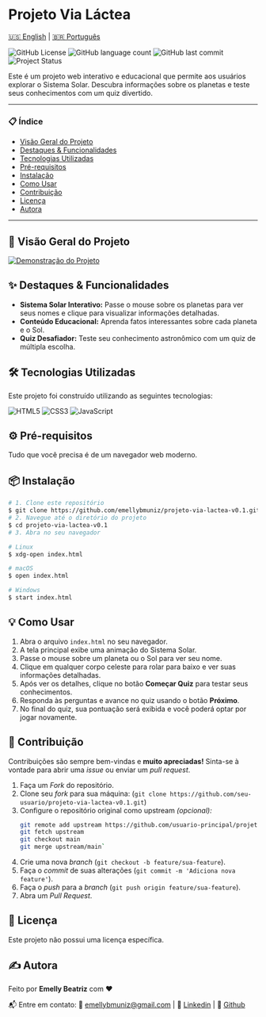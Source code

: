 
# Projeto Via Láctea


[🇺🇸 English](./README.md) | [🇧🇷 Português](./README.pt.md)

![GitHub License](https://img.shields.io/github/license/emellybmuniz/projeto-via-lactea-v0.1)
![GitHub language count](https://img.shields.io/github/languages/count/emellybmuniz/projeto-via-lactea-v0.1)
![GitHub last commit](https://img.shields.io/github/last-commit/emellybmuniz/projeto-via-lactea-v0.1)
![Project Status](https://img.shields.io/badge/Status%20-%20em%20desenvolvimento%20-%20%23EB3731)

Este é um projeto web interativo e educacional que permite aos usuários explorar o Sistema Solar. Descubra informações sobre os planetas e teste seus conhecimentos com um quiz divertido.

---
### 📋 Índice
- [Visão Geral do Projeto](#-visão-geral-do-projeto)
- [Destaques & Funcionalidades](#-destaques--funcionalidades)
- [Tecnologias Utilizadas](#-tecnologias-utilizadas)
- [Pré-requisitos](#-pré-requisitos)
- [Instalação](#-instalação)
- [Como Usar](#-como-usar)
- [Contribuição](#-contribuição)
- [Licença](#-licença)
- [Autora](#-autora)
---
## 🚀 Visão Geral do Projeto
[![Demonstração do Projeto](src/images/project-demo.gif)](https://emellybmuniz.github.io/projeto-via-lactea-v0.1/)

## ✨ Destaques & Funcionalidades
- **Sistema Solar Interativo:** Passe o mouse sobre os planetas para ver seus nomes e clique para visualizar informações detalhadas.
- **Conteúdo Educacional:** Aprenda fatos interessantes sobre cada planeta e o Sol.
- **Quiz Desafiador:** Teste seu conhecimento astronômico com um quiz de múltipla escolha.

## 🛠️ Tecnologias Utilizadas
Este projeto foi construído utilizando as seguintes tecnologias:

![HTML5](https://img.shields.io/badge/html5-%23E34F26.svg?style=for-the-badge&logo=html5&logoColor=white)
![CSS3](https://img.shields.io/badge/css3-%231572B6.svg?style=for-the-badge&logo=css3&logoColor=white)
![JavaScript](https://img.shields.io/badge/javascript-%23323330.svg?style=for-the-badge&logo=javascript&logoColor=%23F7DF1E)

## ⚙️ Pré-requisitos

Tudo que você precisa é de um navegador web moderno.

## 📦 Instalação

```bash
# 1. Clone este repositório
$ git clone https://github.com/emellybmuniz/projeto-via-lactea-v0.1.git
# 2. Navegue até o diretório do projeto
$ cd projeto-via-lactea-v0.1
# 3. Abra no seu navegador 

# Linux
$ xdg-open index.html

# macOS
$ open index.html 

# Windows
$ start index.html 
```

## 💡 Como Usar

1.  Abra o arquivo `index.html` no seu navegador.
2.  A tela principal exibe uma animação do Sistema Solar.
3.  Passe o mouse sobre um planeta ou o Sol para ver seu nome.
4.  Clique em qualquer corpo celeste para rolar para baixo e ver suas informações detalhadas.
5.  Após ver os detalhes, clique no botão **Começar Quiz** para testar seus conhecimentos.
6.  Responda às perguntas e avance no quiz usando o botão **Próximo**.
7.  No final do quiz, sua pontuação será exibida e você poderá optar por jogar novamente.

## 🤝 Contribuição

Contribuições são sempre bem-vindas e **muito apreciadas!** Sinta-se à vontade para abrir uma *issue* ou enviar um *pull request*. 

1. Faça um *Fork* do repositório.
2. Clone seu *fork* para sua máquina: (`git clone https://github.com/seu-usuario/projeto-via-lactea-v0.1.git`)
3. Configure o repositório original como upstream *(opcional):*
    ```bash
    git remote add upstream https://github.com/usuario-principal/projeto-via-lactea-v0.1.git
    git fetch upstream
    git checkout main
    git merge upstream/main`
    ```
4. Crie uma nova *branch* (`git checkout -b feature/sua-feature`).
5. Faça o *commit* de suas alterações (`git commit -m 'Adiciona nova feature'`).
6. Faça o *push* para a *branch* (`git push origin feature/sua-feature`).
7. Abra um *Pull Request*.

## 🔑 Licença

Este projeto não possui uma licença específica.

## ✍️ Autora

Feito por **Emelly Beatriz** com ❤️

📬 Entre em contato:
📧 emellybmuniz@gmail.com |
💼 [Linkedin](https://www.linkedin.com/in/emellybmuniz) |
🐙 [Github](https://github.com/emellybmuniz)

